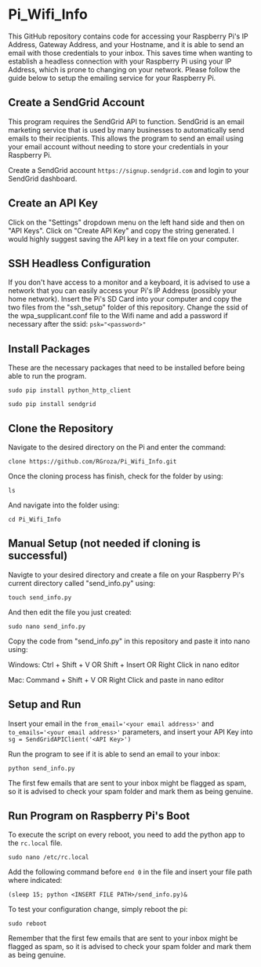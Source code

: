 # Pi_Wifi_Info

This GitHub repository contains code for accessing your Raspberry Pi's IP Address, Gateway Address, and your Hostname, and it is able to send an email with those credentials to your inbox. This saves time when wanting to establish a headless connection with your Raspberry Pi using your IP Address, which is prone to changing on your network. Please follow the guide below to setup the emailing service for your Raspberry Pi.

Create a SendGrid Account
-------------------------

This program requires the SendGrid API to function. SendGrid is an email marketing service that is used by many businesses to automatically send emails to their recipients. This allows the program to send an email using your email account without needing to store your credentials in your Raspberry Pi.

Create a SendGrid account `https://signup.sendgrid.com` and login to your SendGrid dashboard.

Create an API Key
-----------------

Click on the "Settings" dropdown menu on the left hand side and then on "API Keys". Click on "Create API Key" and copy the string generated. I would highly suggest saving the API key in a text file on your computer.

SSH Headless Configuration
--------------------------

If you don't have access to a monitor and a keyboard, it is advised to use a network that you can easily access your Pi's IP Address (possibly your home network). Insert the Pi's SD Card into your computer and copy the two files from the "ssh_setup" folder of this repository. Change the ssid of the wpa_supplicant.conf file to the Wifi name and add a password if necessary after the ssid: `psk="<password>"`

Install Packages
----------------

These are the necessary packages that need to be installed before being able to run the program.

    sudo pip install python_http_client
    
    sudo pip install sendgrid

Clone the Repository
--------------------

Navigate to the desired directory on the Pi and enter the command:

    clone https://github.com/RGroza/Pi_Wifi_Info.git

Once the cloning process has finish, check for the folder by using:

    ls
    
And navigate into the folder using:

    cd Pi_Wifi_Info

Manual Setup (not needed if cloning is successful)
--------------------------------------------------

Navigte to your desired directory and create a file on your Raspberry Pi's current directory called "send_info.py" using:

    touch send_info.py

And then edit the file you just created:

    sudo nano send_info.py

Copy the code from "send_info.py" in this repository and paste it into nano using:

Windows:
    Ctrl + Shift + V  OR  Shift + Insert  OR  Right Click in nano editor

Mac:
    Command + Shift + V  OR  Right Click and paste in nano editor

Setup and Run
-------------

Insert your email in the `from_email='<your email address>'` and `to_emails='<your email address>'` parameters, and insert your API Key into `sg = SendGridAPIClient('<API Key>')`

Run the program to see if it is able to send an email to your inbox:

    python send_info.py

The first few emails that are sent to your inbox might be flagged as spam, so it is advised to check your spam folder and mark them as being genuine.

Run Program on Raspberry Pi's Boot
----------------------------------

To execute the script on every reboot, you need to add the python app to the `rc.local` file.

    sudo nano /etc/rc.local

Add the following command before `end 0` in the file and insert your file path where indicated:

    (sleep 15; python <INSERT FILE PATH>/send_info.py)&

To test your configuration change, simply reboot the pi:

    sudo reboot

Remember that the first few emails that are sent to your inbox might be flagged as spam, so it is advised to check your spam folder and mark them as being genuine.
